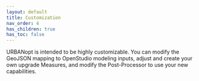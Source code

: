 ```yaml
---
layout: default
title: Customization
nav_order: 4
has_children: true
has_toc: false
---
```


URBANopt is intended to be highly customizable. You can modify the GeoJSON mapping to OpenStudio modeling inputs, adjust and create your own upgrade Measures, and modify the Post-Processor to use your new capabilities.
